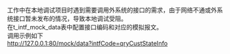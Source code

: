 工作中在本地调试项目时遇到需要调用外系统的接口的需求，由于网络不通或外系统接口暂未发布的情况，导致本地调试受阻。  
在t_intf_mock_data表中配置接口编码和对应的模拟报文。  
调用示例如下  
http://127.0.0.1:80/mock/data?intfCode=qryCustStateInfo